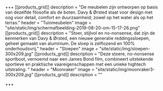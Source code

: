 +++
[[products_grid]]
description = "De meubelen zijn ontworpen op basis van dezelfde filosofie als de boten. Davy & Ørsted staat voor design met oog voor detail, comfort en duurzaamheid; zowel op het water als op het terras."
header = "Tuinmeubelen"
image = "site/static/img/schermafbeelding-2019-08-20-om-15-17-26.png"
[[products_grid]]
description = "Stoer, stijlvol en no-nonsense, dat zijn de kenmerken van Davy &amp; Ørsted, een nieuwe generatie reddingssloepen, geheel gemaakt van aluminium. De sloep is zelflozend en 100% onderhoudsvrij."
header = "Sloepen"
image = "site/static/img/sloepen-300x209.jpg"
[[products_grid]]
description = "Deze stoere, no-nonsense sportboot, vernoemd naar een James Bond film, combineert uitstekende sportieve en praktische vaareigenschappen met een unieke hightech uitstraling. "
header = "Moonraker"
image = "site/static/img/moonraker3-300x209.jpg"
[[products_grid]]
description = ""

+++
